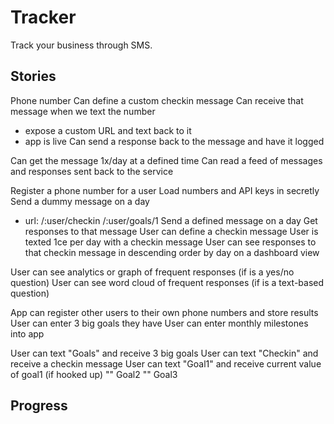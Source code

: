 # Tracker

Track your business through SMS.

## Stories

Phone number
Can define a custom checkin message
Can receive that message when we text the number
 - expose a custom URL and text back to it
 - app is live
Can send a response back to the message and have it logged

Can get the message 1x/day at a defined time
Can read a feed of messages and responses sent back to the service 

Register a phone number for a user
Load numbers and API keys in secretly
Send a dummy message on a day
 - url: /:user/checkin
	/:user/goals/1
Send a defined message on a day
Get responses to that message
User can define a checkin message
User is texted 1ce per day with a checkin message
User can see responses to that checkin message in descending order by day on a dashboard view

User can see analytics or graph of frequent responses (if is a yes/no question)
User can see word cloud of frequent responses (if is a text-based question)

App can register other users to their own phone numbers and store results
User can enter 3 big goals they have
User can enter monthly milestones into app

User can text "Goals" and receive 3 big goals
User can text "Checkin" and receive a checkin message
User can text "Goal1" and receive current value of goal1 (if hooked up)
"" Goal2
"" Goal3

## Progress 
